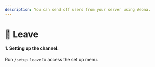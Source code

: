 ```yaml
---
description: You can send off users from your server using Aeona.
---
```


# 👋 Leave

#### 1. Setting up the channel.

Run `/setup leave` to access the set up menu.

<figure><img src="https://media.discordapp.net/attachments/1071751023577800805/1078216977123922010/image.png" alt=""><figcaption></figcaption></figure>
